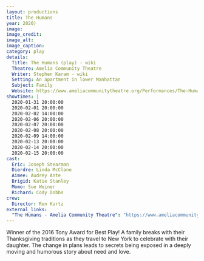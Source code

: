 ```yaml
---
layout: productions
title: The Humans
year: 2020)
image:
image_credit: 
image_alt:
image_caption:
category: play
details:
  Title: The Humans (play) - wiki
  Theatre: Amelia Community Theatre
  Writer: Stephen Karam - wiki
  Setting: An apartment in lower Manhattan
  Subject: Family
  Website: https://www.ameliacommunitytheatre.org/Performances/The-Humans-
showtimes: |
  2020-01-31 20:00:00
  2020-02-01 20:00:00
  2020-02-02 14:00:00
  2020-02-06 20:00:00
  2020-02-07 20:00:00
  2020-02-08 20:00:00
  2020-02-09 14:00:00
  2020-02-13 20:00:00
  2020-02-14 20:00:00
  2020-02-15 20:00:00
cast:
  Eric: Joseph Stearman
  Dierdre: Linda McClane
  Aimee: Audrey Ante
  Brigid: Katie Stanley
  Momo: Sue Weiner
  Richard: Cody Dobbs
crew:
  Director: Ron Kurtz
external_links: 
  "The Humans - Amelia Community Theatre": "https://www.ameliacommunitytheatre.org/Performances/The-Humans-"
---
```

Winner of the 2016 Tony Award for Best Play! A family breaks with their Thanksgiving traditions as they travel to New York to celebrate with their daughter. The change in plans leads to secrets being exposed in a deeply moving and humorous story about need and love.